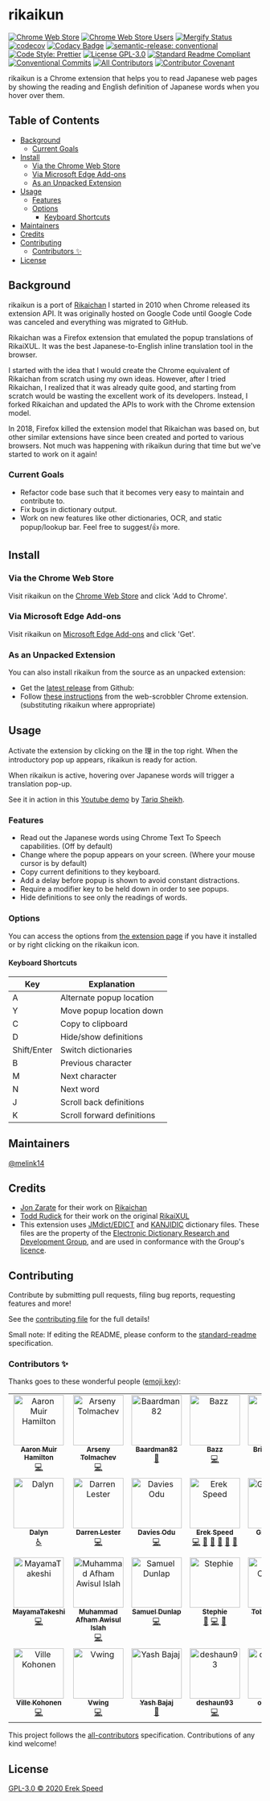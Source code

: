 # rikaikun <!-- omit in toc -->

[![Chrome Web Store](https://img.shields.io/chrome-web-store/v/jipdnfibhldikgcjhfnomkfpcebammhp?style=flat)](https://chrome.google.com/webstore/detail/rikaikun/jipdnfibhldikgcjhfnomkfpcebammhp)
[![Chrome Web Store Users](https://img.shields.io/chrome-web-store/users/jipdnfibhldikgcjhfnomkfpcebammhp?style=flat)](https://chrome.google.com/webstore/detail/rikaikun/jipdnfibhldikgcjhfnomkfpcebammhp)
[![Mergify Status](https://img.shields.io/endpoint.svg?url=https://api.mergify.com/v1/badges/melink14/rikaikun&style=flat)](https://mergify.com)
[![codecov](https://codecov.io/gh/melink14/rikaikun/branch/main/graph/badge.svg?token=4nZ7madoqJ)](https://codecov.io/gh/melink14/rikaikun)
[![Codacy Badge](https://app.codacy.com/project/badge/Grade/e342d582357449f38d9255c247e37159)](https://www.codacy.com/gh/melink14/rikaikun/dashboard?utm_source=github.com&utm_medium=referral&utm_content=melink14/rikaikun&utm_campaign=Badge_Grade)
[![semantic-release: conventional](https://img.shields.io/badge/semantic--release-conventional-commits?logo=semantic-release)](https://github.com/semantic-release/semantic-release)
[![Code Style: Prettier](https://img.shields.io/badge/code_style-prettier-ff69b4.svg?style=flat)](https://github.com/prettier/prettier)
[![License GPL-3.0](https://img.shields.io/github/license/melink14/rikaikun?style=flat)](https://github.com/melink14/rikaikun/blob/main/LICENSE)
[![Standard Readme Compliant](https://img.shields.io/badge/standard--readme-OK-green.svg?style=flat)](https://github.com/RichardLitt/standard-readme)
[![Conventional Commits](https://img.shields.io/badge/Conventional%20Commits-1.0.0-yellow.svg?style=flat)](https://conventionalcommits.org)
[![All Contributors](https://img.shields.io/github/all-contributors/melink14/rikaikun?color=orange)](#contributors)
[![Contributor Covenant](https://img.shields.io/badge/Contributor%20Covenant-2.0-4baaaa.svg)](CODE_OF_CONDUCT.md)

rikaikun is a Chrome extension that helps you to read Japanese web pages by showing the reading and English definition of Japanese words when you hover over them.

## Table of Contents <!-- omit in toc -->

- [Background](#background)
  - [Current Goals](#current-goals)
- [Install](#install)
  - [Via the Chrome Web Store](#via-the-chrome-web-store)
  - [Via Microsoft Edge Add-ons](#via-microsoft-edge-add-ons)
  - [As an Unpacked Extension](#as-an-unpacked-extension)
- [Usage](#usage)
  - [Features](#features)
  - [Options](#options)
    - [Keyboard Shortcuts](#keyboard-shortcuts)
- [Maintainers](#maintainers)
- [Credits](#credits)
- [Contributing](#contributing)
  - [Contributors ✨](#contributors-)
- [License](#license)

## Background

rikaikun is a port of [Rikaichan](https://www.polarcloud.com/getrcx/) I started in 2010 when Chrome released its extension API. It was originally hosted on Google Code until Google Code was canceled and everything was migrated to GitHub.

Rikaichan was a Firefox extension that emulated the popup translations of RikaiXUL. It was the best Japanese-to-English inline translation tool in the browser.

I started with the idea that I would create the Chrome equivalent of Rikaichan from scratch using my own ideas. However, after I tried Rikaichan, I realized that it was already quite good, and starting from scratch would be wasting the excellent work of its developers. Instead, I forked Rikaichan and updated the APIs to work with the Chrome extension model.

In 2018, Firefox killed the extension model that Rikaichan was based on, but other similar extensions have since been created and ported to various browsers. Not much was happening with rikaikun during that time but we've started to work on it again!

### Current Goals

- Refactor code base such that it becomes very easy to maintain and contribute to.
- Fix bugs in dictionary output.
- Work on new features like other dictionaries, OCR, and static popup/lookup bar. Feel free to suggest/:thumbsup: more.

## Install

### Via the Chrome Web Store

Visit rikaikun on the [Chrome Web Store](https://chrome.google.com/webstore/detail/rikaikun/jipdnfibhldikgcjhfnomkfpcebammhp) and click 'Add to Chrome'.

### Via Microsoft Edge Add-ons

Visit rikaikun on [Microsoft Edge Add-ons](https://microsoftedge.microsoft.com/addons/detail/rikaikun/ebdggalafggfhdllgohjbpgnmfppdfih) and click 'Get'.

### As an Unpacked Extension

You can also install rikaikun from the source as an unpacked extension:

- Get the [latest release](https://github.com/melink14/rikaikun/releases/latest) from Github:
- Follow [these instructions](https://github.com/web-scrobbler/web-scrobbler/wiki/Install-an-unpacked-extension) from the web-scrobbler Chrome extension. (substituting rikaikun where appropriate)

## Usage

Activate the extension by clicking on the 理 in the top right. When the introductory pop up appears, rikaikun is ready for action.

When rikaikun is active, hovering over Japanese words will trigger a translation pop-up.

See it in action in this [Youtube demo](https://www.youtube.com/watch?v=DFRTt6d0s3c) by [Tariq Sheikh](https://www.youtube.com/channel/UCRAL2bcBZ1Cw-xyPwelpi8A).

### Features

- Read out the Japanese words using Chrome Text To Speech capabilities. (Off by default)
- Change where the popup appears on your screen. (Where your mouse cursor is by default)
- Copy current definitions to they keyboard.
- Add a delay before popup is shown to avoid constant distractions.
- Require a modifier key to be held down in order to see popups.
- Hide definitions to see only the readings of words.

### Options

You can access the options from [the extension page](chrome://extensions/?options=jipdnfibhldikgcjhfnomkfpcebammhp) if you have it installed or by right clicking on the rikaikun icon.

#### Keyboard Shortcuts

<!-- Generated with https://www.tablesgenerator.com/markdown_tables -->

| Key         | Explanation                |
| ----------- | -------------------------- |
| A           | Alternate popup location   |
| Y           | Move popup location down   |
| C           | Copy to clipboard          |
| D           | Hide/show definitions      |
| Shift/Enter | Switch dictionaries        |
| B           | Previous character         |
| M           | Next character             |
| N           | Next word                  |
| J           | Scroll back definitions    |
| K           | Scroll forward definitions |

## Maintainers

[@melink14](https://github.com/melink14)

## Credits

- [Jon Zarate](https://www.polarcloud.com/) for their work on [Rikaichan](https://www.polarcloud.com/getrcx/)
- [Todd Rudick](http://www.rikai.com) for their work on the original [RikaiXUL](http://rikaixul.mozdev.org)
- This extension uses [JMdict/EDICT](http://www.edrdg.org/wiki/index.php/JMdict-EDICT_Dictionary_Project) and [KANJIDIC](http://www.edrdg.org/wiki/index.php/KANJIDIC_Project) dictionary files. These files are the property of the [Electronic Dictionary Research and Development Group](http://www.edrdg.org/), and are used in conformance with the Group's [licence](http://www.edrdg.org/edrdg/licence.html).

## Contributing

Contribute by submitting pull requests, filing bug reports, requesting features and more!

See the [contributing file](CONTRIBUTING.md) for the full details!

Small note: If editing the README, please conform to the [standard-readme](https://github.com/RichardLitt/standard-readme) specification.

### Contributors ✨

Thanks goes to these wonderful people ([emoji key](https://allcontributors.org/docs/en/emoji-key)):

<!-- ALL-CONTRIBUTORS-LIST:START - Do not remove or modify this section -->
<!-- prettier-ignore-start -->
<!-- markdownlint-disable -->
<table>
  <tbody>
    <tr>
      <td align="center" valign="top" width="14.28%"><a href="https://qui.suis.je/"><img src="https://avatars2.githubusercontent.com/u/1272018?v=4?s=100" width="100px;" alt="Aaron Muir Hamilton"/><br /><sub><b>Aaron Muir Hamilton</b></sub></a><br /><a href="https://github.com/melink14/rikaikun/commits?author=xorgy" title="Code">💻</a></td>
      <td align="center" valign="top" width="14.28%"><a href="http://eiennohito.blogspot.com/"><img src="https://avatars1.githubusercontent.com/u/1021694?v=4?s=100" width="100px;" alt="Arseny Tolmachev"/><br /><sub><b>Arseny Tolmachev</b></sub></a><br /><a href="https://github.com/melink14/rikaikun/commits?author=eiennohito" title="Code">💻</a></td>
      <td align="center" valign="top" width="14.28%"><a href="https://github.com/Baardman82"><img src="https://avatars.githubusercontent.com/u/82510978?v=4?s=100" width="100px;" alt="Baardman82"/><br /><sub><b>Baardman82</b></sub></a><br /><a href="https://github.com/melink14/rikaikun/issues?q=author:Baardman82+label:bug" title="Bug Reports">🐛</a></td>
      <td align="center" valign="top" width="14.28%"><a href="https://www.bazz1.com/"><img src="https://avatars0.githubusercontent.com/u/2224787?v=4?s=100" width="100px;" alt="Bazz"/><br /><sub><b>Bazz</b></sub></a><br /><a href="https://github.com/melink14/rikaikun/commits?author=bazzinotti" title="Code">💻</a></td>
      <td align="center" valign="top" width="14.28%"><a href="https://birtles.wordpress.com/"><img src="https://avatars1.githubusercontent.com/u/1232595?v=4?s=100" width="100px;" alt="Brian Birtles"/><br /><sub><b>Brian Birtles</b></sub></a><br /><a href="https://github.com/melink14/rikaikun/commits?author=birtles" title="Code">💻</a></td>
      <td align="center" valign="top" width="14.28%"><a href="https://github.com/bryanjenningz"><img src="https://avatars.githubusercontent.com/u/7637655?v=4?s=100" width="100px;" alt="Bryan Jennings"/><br /><sub><b>Bryan Jennings</b></sub></a><br /><a href="https://github.com/melink14/rikaikun/commits?author=bryanjenningz" title="Code">💻</a></td>
      <td align="center" valign="top" width="14.28%"><a href="https://github.com/ChocoChopin"><img src="https://avatars1.githubusercontent.com/u/53260343?v=4?s=100" width="100px;" alt="ChocoChopin"/><br /><sub><b>ChocoChopin</b></sub></a><br /><a href="https://github.com/melink14/rikaikun/issues?q=author:ChocoChopin+label:bug" title="Bug Reports">🐛</a> <a href="https://github.com/melink14/rikaikun/issues?q=author:ChocoChopin+label:enhancement" title="Ideas & Planning">🤔</a></td>
    </tr>
    <tr>
      <td align="center" valign="top" width="14.28%"><a href="https://github.com/Dalyn-Boyd"><img src="https://avatars.githubusercontent.com/u/77029116?v=4?s=100" width="100px;" alt="Dalyn"/><br /><sub><b>Dalyn</b></sub></a><br /><a href="#a11y-Dalyn-Boyd" title="Accessibility">️️️️♿️</a></td>
      <td align="center" valign="top" width="14.28%"><a href="https://www.darrenlester.com/"><img src="https://avatars2.githubusercontent.com/u/19534488?v=4?s=100" width="100px;" alt="Darren Lester"/><br /><sub><b>Darren Lester</b></sub></a><br /><a href="https://github.com/melink14/rikaikun/commits?author=darren-lester" title="Code">💻</a></td>
      <td align="center" valign="top" width="14.28%"><a href="http://daviesodu.com/"><img src="https://avatars0.githubusercontent.com/u/11047321?v=4?s=100" width="100px;" alt="Davies Odu"/><br /><sub><b>Davies Odu</b></sub></a><br /><a href="https://github.com/melink14/rikaikun/commits?author=Davodu" title="Code">💻</a></td>
      <td align="center" valign="top" width="14.28%"><a href="https://erekspeed.com"><img src="https://avatars3.githubusercontent.com/u/1176550?v=4?s=100" width="100px;" alt="Erek Speed"/><br /><sub><b>Erek Speed</b></sub></a><br /><a href="https://github.com/melink14/rikaikun/commits?author=melink14" title="Code">💻</a> <a href="https://github.com/melink14/rikaikun/pulls?q=is%3Apr+reviewed-by%3Amelink14" title="Reviewed Pull Requests">👀</a> <a href="https://github.com/melink14/rikaikun/issues?q=author:melink14+label:bug" title="Bug Reports">🐛</a> <a href="#projectManagement-melink14" title="Project Management">📆</a> <a href="https://github.com/melink14/rikaikun/issues?q=author:melink14+label:enhancement" title="Ideas & Planning">🤔</a> <a href="https://github.com/melink14/rikaikun/commits?author=melink14" title="Documentation">📖</a></td>
      <td align="center" valign="top" width="14.28%"><a href="http://games.greggman.com"><img src="https://avatars.githubusercontent.com/u/234804?v=4?s=100" width="100px;" alt="Greggman"/><br /><sub><b>Greggman</b></sub></a><br /><a href="https://github.com/melink14/rikaikun/issues?q=author:greggman+label:bug" title="Bug Reports">🐛</a></td>
      <td align="center" valign="top" width="14.28%"><a href="https://github.com/JakeH"><img src="https://avatars1.githubusercontent.com/u/3156017?v=4?s=100" width="100px;" alt="Jake"/><br /><sub><b>Jake</b></sub></a><br /><a href="https://github.com/melink14/rikaikun/commits?author=JakeH" title="Code">💻</a></td>
      <td align="center" valign="top" width="14.28%"><a href="https://github.com/Konstantin-Glukhov"><img src="https://avatars.githubusercontent.com/u/24302271?v=4?s=100" width="100px;" alt="Konstantin-Glukhov"/><br /><sub><b>Konstantin-Glukhov</b></sub></a><br /><a href="https://github.com/melink14/rikaikun/issues?q=author:Konstantin-Glukhov+label:enhancement" title="Ideas & Planning">🤔</a></td>
    </tr>
    <tr>
      <td align="center" valign="top" width="14.28%"><a href="https://github.com/MayamaTakeshi"><img src="https://avatars3.githubusercontent.com/u/5127023?v=4?s=100" width="100px;" alt="MayamaTakeshi"/><br /><sub><b>MayamaTakeshi</b></sub></a><br /><a href="https://github.com/melink14/rikaikun/commits?author=MayamaTakeshi" title="Code">💻</a></td>
      <td align="center" valign="top" width="14.28%"><a href="https://github.com/maawisul"><img src="https://avatars.githubusercontent.com/u/83802443?v=4?s=100" width="100px;" alt="Muhammad Afham Awisul Islah"/><br /><sub><b>Muhammad Afham Awisul Islah</b></sub></a><br /><a href="https://github.com/melink14/rikaikun/commits?author=maawisul" title="Code">💻</a></td>
      <td align="center" valign="top" width="14.28%"><a href="https://github.com/SamDunlap"><img src="https://avatars.githubusercontent.com/u/59478617?v=4?s=100" width="100px;" alt="Samuel Dunlap"/><br /><sub><b>Samuel Dunlap</b></sub></a><br /><a href="https://github.com/melink14/rikaikun/commits?author=SamDunlap" title="Code">💻</a></td>
      <td align="center" valign="top" width="14.28%"><a href="https://github.com/Stephie"><img src="https://avatars0.githubusercontent.com/u/325983?v=4?s=100" width="100px;" alt="Stephie"/><br /><sub><b>Stephie</b></sub></a><br /><a href="https://github.com/melink14/rikaikun/pulls?q=is%3Apr+reviewed-by%3AStephie" title="Reviewed Pull Requests">👀</a> <a href="https://github.com/melink14/rikaikun/commits?author=Stephie" title="Code">💻</a> <a href="https://github.com/melink14/rikaikun/commits?author=Stephie" title="Documentation">📖</a></td>
      <td align="center" valign="top" width="14.28%"><a href="https://github.com/tobiowo"><img src="https://avatars3.githubusercontent.com/u/1762224?v=4?s=100" width="100px;" alt="Tobi Owoputi"/><br /><sub><b>Tobi Owoputi</b></sub></a><br /><a href="https://github.com/melink14/rikaikun/commits?author=tobiowo" title="Code">💻</a> <a href="https://github.com/melink14/rikaikun/issues?q=author:tobiowo+label:bug" title="Bug Reports">🐛</a></td>
      <td align="center" valign="top" width="14.28%"><a href="https://github.com/tora-pan"><img src="https://avatars.githubusercontent.com/u/81494248?v=4?s=100" width="100px;" alt="Travis Pandos"/><br /><sub><b>Travis Pandos</b></sub></a><br /><a href="https://github.com/melink14/rikaikun/commits?author=tora-pan" title="Code">💻</a></td>
      <td align="center" valign="top" width="14.28%"><a href="https://github.com/versusvoid"><img src="https://avatars0.githubusercontent.com/u/3686499?v=4?s=100" width="100px;" alt="Versus"/><br /><sub><b>Versus</b></sub></a><br /><a href="https://github.com/melink14/rikaikun/commits?author=versusvoid" title="Code">💻</a></td>
    </tr>
    <tr>
      <td align="center" valign="top" width="14.28%"><a href="https://github.com/vikohone"><img src="https://avatars2.githubusercontent.com/u/963718?v=4?s=100" width="100px;" alt="Ville Kohonen"/><br /><sub><b>Ville Kohonen</b></sub></a><br /><a href="https://github.com/melink14/rikaikun/commits?author=vikohone" title="Code">💻</a></td>
      <td align="center" valign="top" width="14.28%"><a href="https://github.com/Vwing"><img src="https://avatars2.githubusercontent.com/u/9121881?v=4?s=100" width="100px;" alt="Vwing"/><br /><sub><b>Vwing</b></sub></a><br /><a href="https://github.com/melink14/rikaikun/commits?author=Vwing" title="Code">💻</a></td>
      <td align="center" valign="top" width="14.28%"><a href="https://github.com/YaSh8202"><img src="https://avatars.githubusercontent.com/u/91831606?v=4?s=100" width="100px;" alt="Yash Bajaj"/><br /><sub><b>Yash Bajaj</b></sub></a><br /><a href="https://github.com/melink14/rikaikun/commits?author=YaSh8202" title="Documentation">📖</a></td>
      <td align="center" valign="top" width="14.28%"><a href="https://github.com/deshaun93"><img src="https://avatars1.githubusercontent.com/u/11935435?v=4?s=100" width="100px;" alt="deshaun93"/><br /><sub><b>deshaun93</b></sub></a><br /><a href="https://github.com/melink14/rikaikun/commits?author=deshaun93" title="Code">💻</a></td>
      <td align="center" valign="top" width="14.28%"><a href="https://github.com/ollkorrekt"><img src="https://avatars.githubusercontent.com/u/40447847?v=4?s=100" width="100px;" alt="ollkorrekt"/><br /><sub><b>ollkorrekt</b></sub></a><br /><a href="https://github.com/melink14/rikaikun/issues?q=author:ollkorrekt+label:bug" title="Bug Reports">🐛</a></td>
      <td align="center" valign="top" width="14.28%"><a href="https://github.com/qkjosh"><img src="https://avatars.githubusercontent.com/u/14936049?v=4?s=100" width="100px;" alt="qkjosh"/><br /><sub><b>qkjosh</b></sub></a><br /><a href="https://github.com/melink14/rikaikun/issues?q=author:qkjosh+label:bug" title="Bug Reports">🐛</a> <a href="https://github.com/melink14/rikaikun/commits?author=qkjosh" title="Code">💻</a></td>
      <td align="center" valign="top" width="14.28%"><a href="https://github.com/sdcr"><img src="https://avatars3.githubusercontent.com/u/1684738?v=4?s=100" width="100px;" alt="sdcr"/><br /><sub><b>sdcr</b></sub></a><br /><a href="https://github.com/sdcr/heisig-kanjis" title="Data">🔣</a></td>
    </tr>
  </tbody>
</table>

<!-- markdownlint-restore -->
<!-- prettier-ignore-end -->

<!-- ALL-CONTRIBUTORS-LIST:END -->

This project follows the [all-contributors](https://github.com/all-contributors/all-contributors) specification. Contributions of any kind welcome!

## License

[GPL-3.0 © 2020 Erek Speed](LICENSE)
